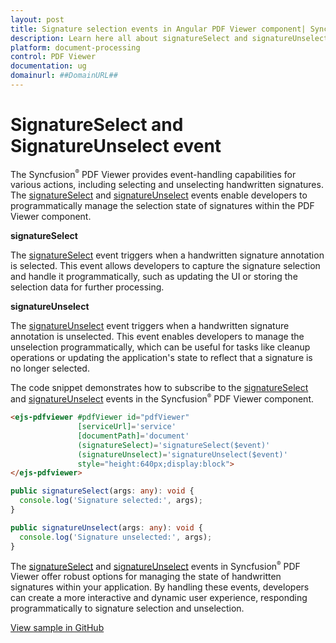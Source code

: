 ```yaml
---
layout: post
title: Signature selection events in Angular PDF Viewer component| Syncfusion
description: Learn here all about signatureSelect and signatureUnselect event event in Syncfusion Angular PDF Viewer component of Syncfusion Essential JS 2 and more.
platform: document-processing
control: PDF Viewer
documentation: ug
domainurl: ##DomainURL##
---
```


# SignatureSelect and SignatureUnselect event

The Syncfusion<sup style="font-size:70%">&reg;</sup> PDF Viewer provides event-handling capabilities for various actions, including selecting and unselecting handwritten signatures. The [signatureSelect](https://ej2.syncfusion.com/angular/documentation/api/pdfviewer/signatureSelectEventArgs/) and [signatureUnselect](https://ej2.syncfusion.com/angular/documentation/api/pdfviewer/signatureUnselectEventArgs/) events enable developers to programmatically manage the selection state of signatures within the PDF Viewer component.

**signatureSelect**

The [signatureSelect](https://ej2.syncfusion.com/angular/documentation/api/pdfviewer/signatureSelectEventArgs/) event triggers when a handwritten signature annotation is selected. This event allows developers to capture the signature selection and handle it programmatically, such as updating the UI or storing the selection data for further processing.

**signatureUnselect**

The [signatureUnselect](https://ej2.syncfusion.com/angular/documentation/api/pdfviewer/signatureUnselectEventArgs/) event triggers when a handwritten signature annotation is unselected. This event enables developers to manage the unselection programmatically, which can be useful for tasks like cleanup operations or updating the application's state to reflect that a signature is no longer selected.

The code snippet demonstrates how to subscribe to the [signatureSelect](https://ej2.syncfusion.com/angular/documentation/api/pdfviewer/signatureSelectEventArgs/) and [signatureUnselect](https://ej2.syncfusion.com/angular/documentation/api/pdfviewer/signatureUnselectEventArgs/) events in the Syncfusion<sup style="font-size:70%">&reg;</sup> PDF Viewer component.

```html
<ejs-pdfviewer #pdfViewer id="pdfViewer"
               [serviceUrl]='service'
               [documentPath]='document'
               (signatureSelect)='signatureSelect($event)'
               (signatureUnselect)='signatureUnselect($event)'
               style="height:640px;display:block">
</ejs-pdfviewer>
```

```typescript
public signatureSelect(args: any): void {
  console.log('Signature selected:', args);
}

public signatureUnselect(args: any): void {
  console.log('Signature unselected:', args);
}
```

The [signatureSelect](https://ej2.syncfusion.com/angular/documentation/api/pdfviewer/signatureSelectEventArgs/) and [signatureUnselect](https://ej2.syncfusion.com/angular/documentation/api/pdfviewer/signatureUnselectEventArgs/) events in Syncfusion<sup style="font-size:70%">&reg;</sup> PDF Viewer offer robust options for managing the state of handwritten signatures within your application. By handling these events, developers can create a more interactive and dynamic user experience, responding programmatically to signature selection and unselection.

[View sample in GitHub]()
